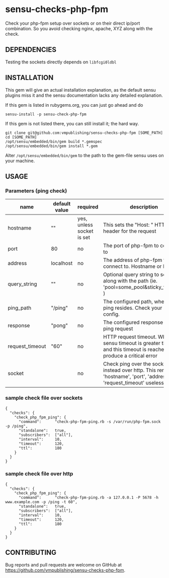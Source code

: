 # sensu-checks-php-fpm

Check your php-fpm setup over sockets or on their direct ip/port combination.
So you avoid checking nginx, apache, XYZ along with the check.

## DEPENDENCIES

Testing the sockets directly depends on `libfcgi0ldbl`


## INSTALLATION

This gem will give an actual installation explanation, as the default sensu plugins miss it and the sensu documentation lacks any detailed explanation.

If this gem is listed in rubygems.org, you can just go ahead and do
```
sensu-install -p sensu-check-php-fpm
```

If this gem is not listed there, you can still install it; the hard way.
```
git clone git@github.com:vmpublishing/sensu-checks-php-fpm [SOME_PATH]
cd [SOME_PATH]
/opt/sensu/embedded/bin/gem build *.gemspec
/opt/sensu/embedded/bin/gem install *.gem
```

Alter `/opt/sensu/embedded/bin/gem` to the path to the gem-file sensu uses on your machine.


## USAGE

### Parameters (ping check)

| name | default value | required | description |
|------|---------------|----------|-------------|
| hostname | "" | yes, unless socket is set | This sets the "Host: " HTTP header for the request |
| port | 80 | no | The port of php-fpm to connect to |
| address | localhost | no | The address of php-fpm to connect to. Hostname or IP |
| query_string | "" | no | Optional query string to send along with the path (ie. 'pool=some_pool&sticky_flag=foo' ) |
| ping_path | "/ping" | no | The configured path, where the ping resides. Check your pool config. |
| response | "pong" | no | The configured response to the ping request |
| request_timeout | "60" | no | HTTP request timeout. When the sensu timeout is greater than this and this timeout is reached, it will produce a critical error |
| socket | | no | Check ping over the socket, instead over http. This renders 'hostname', 'port', 'address' and 'request_timeout' useless |

### sample check file over sockets
```
{
  "checks": {
    "check_php_fpm_ping": {
      "command":      "check-php-fpm-ping.rb -s /var/run/php-fpm.sock -p /ping",
      "standalone":   true,
      "subscribers":  ["all"],
      "interval":     10,
      "timeout":      120,
      "ttl":          180
    }
  }
}
```

### sample check file over http
```
{
  "checks": {
    "check_php_fpm_ping": {
      "command":      "check-php-fpm-ping.rb -a 127.0.0.1 -P 5678 -h www.example.com -p /ping -t 60",
      "standalone":   true,
      "subscribers":  ["all"],
      "interval":     10,
      "timeout":      120,
      "ttl":          180
    }
  }
}
```



## CONTRIBUTING

Bug reports and pull requests are welcome on GitHub at https://github.com/vmpublishing/sensu-checks-php-fpm.

